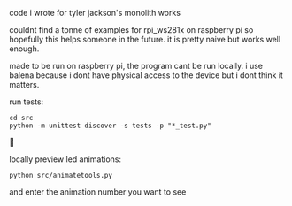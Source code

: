 code i wrote for tyler jackson's monolith works

couldnt find a tonne of examples for rpi_ws281x on raspberry pi so hopefully this helps
someone in the future. it is pretty naive but works well enough.

made to be run on raspberry pi, the program cant be run locally. i use balena because i dont have 
physical access to the device but i dont think it matters.

run tests:
```
cd src
python -m unittest discover -s tests -p "*_test.py"
```

 🤙

locally preview led animations:
```
python src/animatetools.py
```
and enter the animation number you want to see
